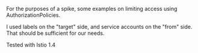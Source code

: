 For the purposes of a spike, some examples on limiting access using AuthorizationPolicies.

I used labels on the "target" side, and service accounts on the "from" side. That should be sufficient for our needs.

Tested with Istio 1.4